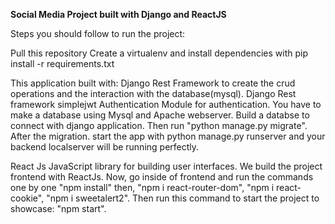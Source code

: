 **Social Media Project built with Django and ReactJS**

Steps you should follow to run the project:

Pull this repository
Create a virtualenv and install dependencies with pip install -r requirements.txt

This application built with:
Django Rest Framework to create the crud operations and the interaction with the database(mysql).
Django Rest framework simplejwt Authentication Module for authentication.
You have to make a database using Mysql and Apache webserver. Build a databse to connect with django application. Then run "python manage.py migrate".
After the migration.
start the app with python manage.py runserver and your backend localserver will be running perfectly.

React Js JavaScript library for building user interfaces.
We build the project frontend with ReactJs. Now, go inside of frontend and run the commands one by one "npm install" then, "npm i react-router-dom", "npm i react-cookie", "npm i sweetalert2". 
Then run this command to start the project to showcase: "npm start". 
